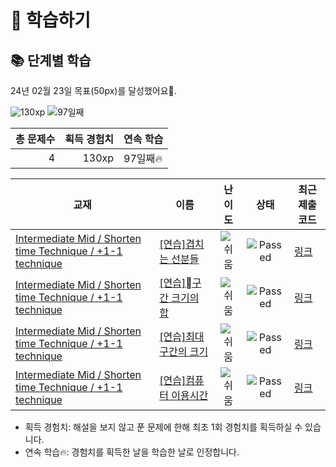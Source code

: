 # 📖 학습하기

## 📚 단계별 학습
24년 02월 23일 목표(50px)를 달성했어요🥳.

![130xp](https://img.shields.io/badge/EXP-130xp-%235cb85c.svg?for-the-badge)
![97일째](https://img.shields.io/badge/연속학습-97일째-%23E34F26.svg?for-the-badge)

|총 문제수|획득 경험치|연속 학습|
|---:|---:|---|
4|130xp|97일째🔥|

|교재|이름|난이도|상태|최근 제출 코드|
|---|---|:---:|:---:|---|
|[Intermediate Mid / Shorten time Technique / +1-1 technique](https://www.codetree.ai/missions?missionId=8)|[[연습]겹치는 선분들](https://www.codetree.ai/missions/8/problems/overlapping-lines)|![쉬움][easy]|![Passed][passed]|[링크](https://github.com/SongJungHyun1004/codetree-TILs/blob/main/240223/%EA%B2%B9%EC%B9%98%EB%8A%94%20%EC%84%A0%EB%B6%84%EB%93%A4/overlapping-lines.py)|
|[Intermediate Mid / Shorten time Technique / +1-1 technique](https://www.codetree.ai/missions?missionId=8)|[[연습]구간 크기의 합](https://www.codetree.ai/missions/8/problems/sum-of-interval-sizes)|![쉬움][easy]|![Passed][passed]|[링크](https://github.com/SongJungHyun1004/codetree-TILs/blob/main/240223/%08%EA%B5%AC%EA%B0%84%20%ED%81%AC%EA%B8%B0%EC%9D%98%20%ED%95%A9/sum-of-interval-sizes.py)|
|[Intermediate Mid / Shorten time Technique / +1-1 technique](https://www.codetree.ai/missions?missionId=8)|[[연습]최대 구간의 크기](https://www.codetree.ai/missions/8/problems/size-of-largest-interval)|![쉬움][easy]|![Passed][passed]|[링크](https://github.com/SongJungHyun1004/codetree-TILs/blob/main/240223/%EC%B5%9C%EB%8C%80%20%EA%B5%AC%EA%B0%84%EC%9D%98%20%ED%81%AC%EA%B8%B0/size-of-largest-interval.py)|
|[Intermediate Mid / Shorten time Technique / +1-1 technique](https://www.codetree.ai/missions?missionId=8)|[[연습]컴퓨터 이용시간](https://www.codetree.ai/missions/8/problems/computer-hours)|![쉬움][easy]|![Passed][passed]|[링크](https://github.com/SongJungHyun1004/codetree-TILs/blob/main/240223/%EC%BB%B4%ED%93%A8%ED%84%B0%20%EC%9D%B4%EC%9A%A9%EC%8B%9C%EA%B0%84/computer-hours.py)|


* 획득 경험치: 해설을 보지 않고 푼 문제에 한해 최초 1회 경험치를 획득하실 수 있습니다.
* 연속 학습🔥: 경험치를 획득한 날을 학습한 날로 인정합니다.










[b5]: https://img.shields.io/badge/Bronze_5-%235D3E31.svg
[b4]: https://img.shields.io/badge/Bronze_4-%235D3E31.svg
[b3]: https://img.shields.io/badge/Bronze_3-%235D3E31.svg
[b2]: https://img.shields.io/badge/Bronze_2-%235D3E31.svg
[b1]: https://img.shields.io/badge/Bronze_1-%235D3E31.svg
[s5]: https://img.shields.io/badge/Silver_5-%23394960.svg
[s4]: https://img.shields.io/badge/Silver_4-%23394960.svg
[s3]: https://img.shields.io/badge/Silver_3-%23394960.svg
[s2]: https://img.shields.io/badge/Silver_2-%23394960.svg
[s1]: https://img.shields.io/badge/Silver_1-%23394960.svg
[g5]: https://img.shields.io/badge/Gold_5-%23FFC433.svg
[g4]: https://img.shields.io/badge/Gold_4-%23FFC433.svg
[g3]: https://img.shields.io/badge/Gold_3-%23FFC433.svg
[g2]: https://img.shields.io/badge/Gold_2-%23FFC433.svg
[g1]: https://img.shields.io/badge/Gold_1-%23FFC433.svg
[p5]: https://img.shields.io/badge/Platinum_5-%2376DDD8.svg
[p4]: https://img.shields.io/badge/Platinum_4-%2376DDD8.svg
[p3]: https://img.shields.io/badge/Platinum_3-%2376DDD8.svg
[p2]: https://img.shields.io/badge/Platinum_2-%2376DDD8.svg
[p1]: https://img.shields.io/badge/Platinum_1-%2376DDD8.svg
[passed]: https://img.shields.io/badge/Passed-%23009D27.svg
[failed]: https://img.shields.io/badge/Failed-%23D24D57.svg
[easy]: https://img.shields.io/badge/쉬움-%235cb85c.svg?for-the-badge
[medium]: https://img.shields.io/badge/보통-%23FFC433.svg?for-the-badge
[hard]: https://img.shields.io/badge/어려움-%23D24D57.svg?for-the-badge
